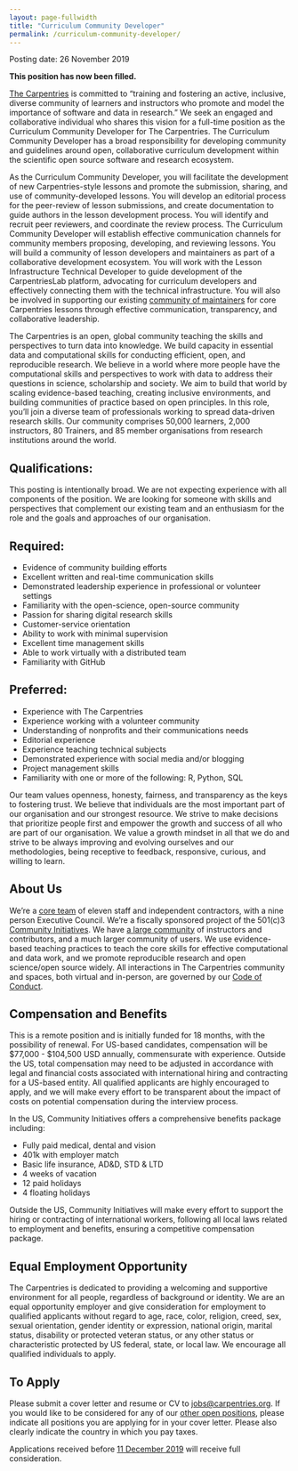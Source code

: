 ```yaml
---
layout: page-fullwidth
title: "Curriculum Community Developer"
permalink: /curriculum-community-developer/
---
```


Posting date: 26 November 2019 

**This position has now been filled.**

[The Carpentries](https://carpentries.org) is committed to “training and fostering an active, inclusive, diverse community of learners and
instructors who promote and model the importance of software and data in research.” We seek an engaged and collaborative individual who
shares this vision for a full-time position as the Curriculum Community Developer for The Carpentries. The Curriculum Community Developer
has a broad responsibility for developing community and guidelines around open, collaborative curriculum development within the 
scientific open source software and research ecosystem.

As the Curriculum Community Developer, you will facilitate the development of new Carpentries-style lessons and promote the submission, 
sharing, and use of community-developed lessons. You will develop an editorial process for the peer-review of lesson submissions, and 
create documentation to guide authors in the lesson development process. You will identify and recruit peer reviewers, and coordinate 
the review process. The Curriculum Community Developer will establish effective communication channels for community members proposing, 
developing, and reviewing lessons. You will build a community of lesson developers and maintainers as part of a collaborative development
ecosystem. You will work with the Lesson Infrastructure Technical Developer to guide development of the CarpentriesLab platform, 
advocating for curriculum developers and effectively connecting them with the technical infrastructure. You will also be involved in 
supporting our existing [community of maintainers](https://carpentries.org/maintainers/) for core Carpentries lessons through 
effective communication, transparency, and collaborative leadership.

The Carpentries is an open, global community teaching the skills and perspectives to turn data into knowledge. We build capacity in 
essential data and computational skills for conducting efficient, open, and reproducible research. We believe in a world where more 
people have the computational skills and perspectives to work with data to address their questions in science, scholarship and society. 
We aim to build that world by scaling evidence-based teaching, creating inclusive environments, and building communities of practice 
based on open principles. In this role, you’ll join a diverse team of professionals working to spread data-driven research skills. Our 
community comprises 50,000 learners, 2,000 instructors, 80 Trainers, and 85 member organisations from research institutions around the 
world. 

## Qualifications:

This posting is intentionally broad. We are not expecting experience with all components of the position. We are looking for someone 
with skills and perspectives that complement our existing team and an enthusiasm for the role and the goals and approaches of our 
organisation.

## Required:

- Evidence of community building efforts
- Excellent written and real-time communication skills
- Demonstrated leadership experience in professional or volunteer settings
- Familiarity with the open-science, open-source community
- Passion for sharing digital research skills
- Customer-service orientation
- Ability to work with minimal supervision
- Excellent time management skills
- Able to work virtually with a distributed team
- Familiarity with GitHub

## Preferred: 
- Experience with The Carpentries
- Experience working with a volunteer community
- Understanding of nonprofits and their communications needs
- Editorial experience
- Experience teaching technical subjects
- Demonstrated experience with social media and/or blogging
- Project management skills
- Familiarity with one or more of the following: R, Python, SQL

Our team values openness, honesty, fairness, and transparency as the keys to fostering trust. We believe that individuals are the most 
important part of our organisation and our strongest resource. We strive to make decisions that prioritize people first and empower the 
growth and success of all who are part of our organisation. We value a growth mindset in all that we do and strive to be always improving
and evolving ourselves and our methodologies, being receptive to feedback, responsive, curious, and willing to learn.

## About Us 

We’re a [core team](https://carpentries.org/team/) of eleven staff and independent contractors, with a nine person Executive Council. 
We’re a fiscally sponsored project of the 501(c)3 [Community Initiatives](http://communityin.org/). We have 
[a large community](https://carpentries.org/instructors-map/) of instructors and contributors, and a much larger community of users. 
We use evidence-based teaching practices to teach the core skills for effective computational and data work, and we promote reproducible 
research and open science/open source widely. All interactions in The Carpentries community and spaces, both virtual and in-person, are 
governed by our [Code of Conduct](https://docs.carpentries.org/topic_folders/policies/code-of-conduct.html#code-of-conduct-detailed-view).

## Compensation and Benefits

This is a remote position and is initially funded for 18 months, with the possibility of renewal. For US-based candidates, compensation 
will be $77,000 - $104,500 USD annually, commensurate with experience. Outside the US, total compensation may need to be adjusted in 
accordance with legal and financial costs associated with international hiring and contracting for a US-based entity. All qualified 
applicants are highly encouraged to apply, and we will make every effort to be transparent about the impact of costs on potential 
compensation during the interview process. 

In the US, Community Initiatives offers a comprehensive benefits package including:
- Fully paid medical, dental and vision
- 401k with employer match
- Basic life insurance, AD&D, STD & LTD
- 4 weeks of vacation
- 12 paid holidays
- 4 floating holidays

Outside the US, Community Initiatives will make every effort to support the hiring or contracting of international workers, following all local laws related to employment and benefits, ensuring a competitive compensation package.  

## Equal Employment Opportunity

The Carpentries is dedicated to providing a welcoming and supportive environment for all people, regardless of background or identity. 
We are an equal opportunity employer and give consideration for employment to qualified applicants without regard to age, race, color, 
religion, creed, sex, sexual orientation, gender identity or expression, national origin, marital status, disability or protected veteran
status, or any other status or characteristic protected by US federal, state, or local law.  We encourage all qualified individuals to 
apply. 

## To Apply
 
Please submit a cover letter and resume or CV to [jobs@carpentries.org](mailto:jobs@carpentries.org). If you would like to be considered 
for any of our [other open positions](https://carpentries.org/jobs), please indicate all positions you are applying for in your cover 
letter. Please also clearly indicate the country in which you pay taxes. 
 
Applications received before [11 December 2019](https://www.timeanddate.com/worldclock/fixedtime.html?iso=20191211T235959&p1=3400) 
will receive full consideration.
